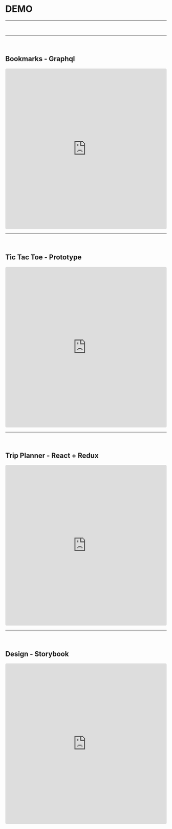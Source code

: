 # DEMO  
---

<br>

---

</br>

## Bookmarks - Graphql

<iframe src="https://codesandbox.io/embed/github/mz4/bookit/tree/master/?fontsize=14&hidenavigation=1&theme=dark"      style="width:100%; height:500px; border:0; border-radius: 4px; overflow:hidden;" title="bookit" allow="accelerometer; ambient-light-sensor; camera; encrypted-media; geolocation; gyroscope; hid; microphone; midi; payment; usb; vr" sandbox="allow-forms allow-modals allow-popups allow-presentation allow-same-origin allow-scripts"></iframe>

<br>

---

</br>

## Tic Tac Toe - Prototype

<iframe src="https://codesandbox.io/embed/tic-tac-toe-h9f4y?fontsize=14&hidenavigation=1&theme=dark" style="width:100%; height:500px; border:0; border-radius: 4px; overflow:hidden;" title="tic-tac-toe" allow="accelerometer; ambient-light-sensor; camera; encrypted-media; geolocation; gyroscope; hid; microphone; midi; payment; usb; vr" sandbox="allow-forms allow-modals allow-popups allow-presentation allow-same-origin allow-scripts"></iframe>

<br>

---

<br>

## Trip Planner - React + Redux

<iframe src="https://codesandbox.io/embed/github/mz4/tripplanner/tree/master/?fontsize=14&hidenavigation=1&theme=dark&view=editor" style="width:100%; height:500px; border:0; border-radius: 4px; overflow:hidden;" title="my-webpack-boilerplate" allow="accelerometer; ambient-light-sensor; camera; encrypted-media; geolocation; gyroscope; hid; microphone; midi; payment; usb; vr" sandbox="allow-forms allow-modals allow-popups allow-presentation allow-same-origin allow-scripts"></iframe>

<br>

---

<br>

## Design - Storybook

<iframe src="https://mz4.github.io/z-design-system" title="z-design-system" style="width:100%; height:500px; border:0; border-radius: 4px; overflow:hidden;"></iframe>